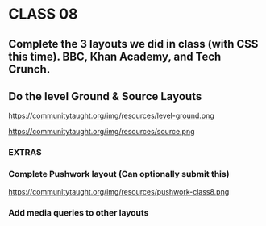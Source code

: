 # CLASS 08

## Complete the 3 layouts we did in class (with CSS this time). BBC, Khan Academy, and Tech Crunch.

## Do the level Ground &amp; Source Layouts

https://communitytaught.org/img/resources/level-ground.png

https://communitytaught.org/img/resources/source.png

### EXTRAS 

### Complete Pushwork layout (Can optionally submit this)

https://communitytaught.org/img/resources/pushwork-class8.png

### Add media queries to other layouts
